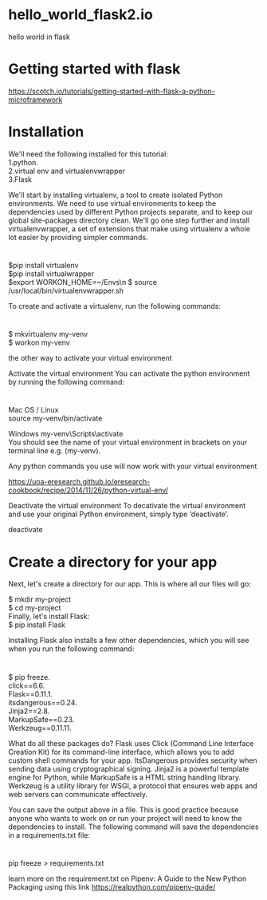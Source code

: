 # hello_world_flask2.io
hello world in flask

# Getting started with flask
https://scotch.io/tutorials/getting-started-with-flask-a-python-microframework

# Installation
We'll need the following installed for this tutorial:<br >
1.python.<br >
2.virtual env and virtualenvwrapper<br >
3.Flask<br >

We'll start by installing virtualenv, a tool to create isolated Python environments. We need to use virtual environments to keep the dependencies used by different Python projects separate, and to keep our global site-packages directory clean. We'll go one step further and install virtualenvwrapper, a set of extensions that make using virtualenv a whole lot easier by providing simpler commands.

#

$pip install virtualenv<br >
$pip install virtualwrapper<br >
$export WORKON_HOME=~/Envs\n
$ source /usr/local/bin/virtualenvwrapper.sh<br >

To create and activate a virtualenv, run the following commands:
#

$ mkvirtualenv my-venv<br >
$ workon my-venv<br >

the other way to activate your virtual environment

Activate the virtual environment
You can activate the python environment by running the following command:
#

Mac OS / Linux<br >
source my-venv/bin/activate<br >

Windows
my-venv\Scripts\activate<br >
You should see the name of your virtual environment in brackets on your terminal line e.g. (my-venv).<br >

Any python commands you use will now work with your virtual environment

https://uoa-eresearch.github.io/eresearch-cookbook/recipe/2014/11/26/python-virtual-env/

Deactivate the virtual environment
To decativate the virtual environment and use your original Python environment, simply type ‘deactivate’.

deactivate

# Create a directory for your app
Next, let's create a directory for our app. This is where all our files will go:

$ mkdir my-project<br >
$ cd my-project<br >
Finally, let's install Flask:<br >
$ pip install Flask<br >

Installing Flask also installs a few other dependencies, which you will see when you run the following command:
#
$ pip freeze.<br >
click==6.6.<br >
Flask==0.11.1.<br >
itsdangerous==0.24.<br>
Jinja2==2.8.<br >
MarkupSafe==0.23.<br >
Werkzeug==0.11.11.<br >

What do all these packages do? Flask uses Click (Command Line Interface Creation Kit) for its command-line interface, which allows you to add custom shell commands for your app. ItsDangerous provides security when sending data using cryptographical signing. Jinja2 is a powerful template engine for Python, while MarkupSafe is a HTML string handling library. Werkzeug is a utility library for WSGI, a protocol that ensures web apps and web servers can communicate effectively.

You can save the output above in a file. This is good practice because anyone who wants to work on or run your project will need to know the dependencies to install. The following command will save the dependencies in a requirements.txt file:
#
pip freeze > requirements.txt

learn more on the requirement.txt on Pipenv: A Guide to the New Python Packaging using this link https://realpython.com/pipenv-guide/
